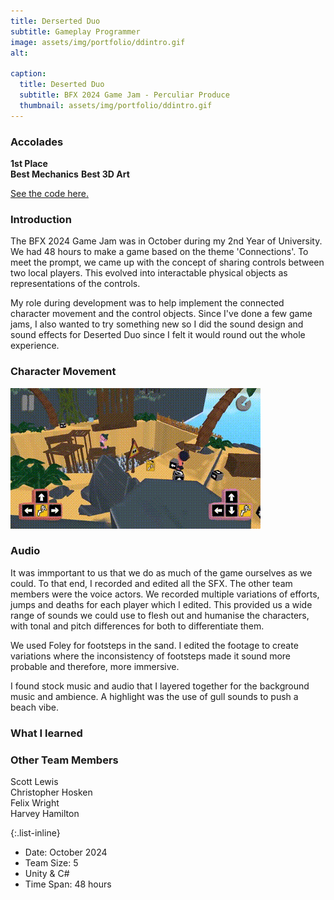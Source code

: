 ```yaml
---
title: Derserted Duo
subtitle: Gameplay Programmer
image: assets/img/portfolio/ddintro.gif
alt: 

caption:
  title: Deserted Duo
  subtitle: BFX 2024 Game Jam - Perculiar Produce
  thumbnail: assets/img/portfolio/ddintro.gif
---
```

### Accolades
**1st Place**  
**Best Mechanics** 
**Best 3D Art** 

<a href = "https://github.com/Joles-Doe/Peculiar-Produce"> See the code here.</a>

### Introduction
The BFX 2024 Game Jam was in October during my 2nd Year of University. We had 48 hours to make a game based on the theme 'Connections'. To meet the prompt, we came up with the concept of sharing controls between two local players. This evolved into interactable physical objects as representations of the controls.

My role during development was to help implement the connected character movement and the control objects. Since I've done a few game jams, I also wanted to try something new so I did the sound design and sound effects for Deserted Duo since I felt it would round out the whole experience.     

### Character Movement 


<img src = "assets/img/portfolio/ddmove.gif">


### Audio
It was immportant to us that we do as much of the game ourselves as we could. To that end, I recorded and edited all the SFX. The other team members were the voice actors. We recorded multiple variations of efforts, jumps and deaths for each player which I edited. This provided us a wide range of sounds we could use to flesh out and humanise the characters, with tonal and pitch differences for both to differentiate them. 

We used Foley for footsteps in the sand. I edited the footage to create variations where the inconsistency of footsteps made it sound more probable and therefore, more immersive.

I found stock music and audio that I layered together for the background music and ambience. A highlight was the use of gull sounds to push a beach vibe.


### What I learned


### Other Team Members
Scott Lewis   
Christopher Hosken   
Felix Wright  
Harvey Hamilton   


{:.list-inline}

- Date: October 2024   
- Team Size: 5   
- Unity & C#   
- Time Span: 48 hours  

